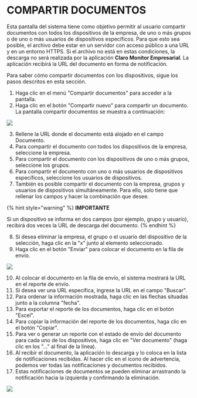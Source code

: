 # COMPARTIR DOCUMENTOS

Esta pantalla del sistema tiene como objetivo permitir al usuario compartir documentos con todos los dispositivos de la empresa, de uno o más grupos o de uno o más usuarios de dispositivos específicos. Para que esto sea posible, el archivo debe estar en un servidor con acceso público a una URL y en un entorno HTTPS. Si el archivo no está en estas condiciones, la descarga no será realizada por la aplicación **Claro Monitor Empresarial**. La aplicación recibirá la URL del documento en forma de notificación.

Para saber cómo compartir documentos con los dispositivos, sigue los pasos descritos en esta sección.

1. Haga clic en el menú "Compartir documentos" para acceder a la pantalla.
2. Haga clic en el botón "Compartir nuevo" para compartir un documento. La pantalla compartir documentos se muestra a continuación:

![](<.gitbook/assets/0 (4).png>)

3. Rellene la URL donde el documento está alojado en el campo Documento.
4. Para compartir el documento con todos los dispositivos de la empresa, seleccione la empresa.
5. Para compartir el documento con los dispositivos de uno o más grupos, seleccione los grupos.
6. Para compartir el documento con uno o más usuarios de dispositivos específicos, seleccione los usuarios de dispositivos.
7. También es posible compartir el documento con la empresa, grupos y usuarios de dispositivos simultáneamente. Para ello, solo tiene que rellenar los campos y hacer la combinación que desee.

{% hint style="warning" %}
**IMPORTANTE**

Si un dispositivo se informa en dos campos (por ejemplo, grupo y usuario), recibirá dos veces la URL de descarga del documento.
{% endhint %}

8. Si desea eliminar la empresa, el grupo o el usuario del dispositivo de la selección, haga clic en la "x" junto al elemento seleccionado.
9. Haga clic en el botón "Enviar" para colocar el documento en la fila de envío.

![](<.gitbook/assets/1 (4).png>)

10. Al colocar el documento en la fila de envío, el sistema mostrará la URL en el reporte de envío.
11. Si desea ver una URL específica, ingrese la URL en el campo "Buscar".
12. Para ordenar la información mostrada, haga clic en las flechas situadas junto a la columna "fecha".
13. Para exportar el reporte de los documentos, haga clic en el botón "Excel".
14. Para copiar la información del reporte de los documentos, haga clic en el botón "Copiar".
15. Para ver o generar un reporte con el estado de envío del documento para cada uno de los dispositivos, haga clic en "Ver documento" (haga clic en los "..." al final de la línea).
16. Al recibir el documento, la aplicación lo descarga y lo coloca en la lista de notificaciones recibidas. Al hacer clic en el icono de advertencia, podemos ver todas las notificaciones y documentos recibidos.
17. Estas notificaciones de documentos se pueden eliminar arrastrando la notificación hacia la izquierda y confirmando la eliminación.

![](<.gitbook/assets/2 (4).png>)
